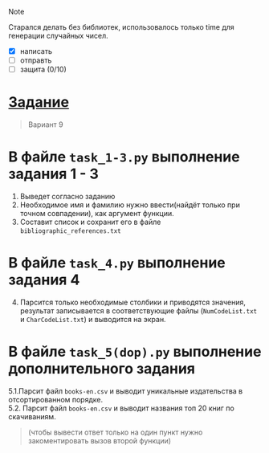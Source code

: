 > [!NOTE]
> Старался делать без библиотек, использовалось только time для генерации случайных чисел.
- [x] написать
- [ ] отправть
- [ ] защита (0/10)
# [Задание](https://github.com/ITMOPython-2022/Lab-2)
> Вариант 9
# В файле `task_1-3.py` выполнение задания 1 - 3
1. Выведет согласно заданию 
2. Необходимое имя и фамилию нужно ввести(найдёт только при точном совпадении), как аргумент функции.
3. Составит список и сохранит его в файле `bibliographic_references.txt`
# В файле `task_4.py` выполнение задания 4
4. Парсится только необходимые столбики и приводятся значения, результат записывается в соответствующие файлы (`NumCodeList.txt` и `CharCodeList.txt`) и выводится на экран.
# В файле `task_5(dop).py` выполнение дополнительного задания
5.1.Парсит файл `books-en.csv` и выводит уникальные издательства в отсортированном порядке.<br/>
5.2. Парсит файл `books-en.csv` и выводит названия топ 20 книг по скачиваниям.
   >(чтобы вывести ответ только на один пункт нужно закоментировать вызов второй функции)
